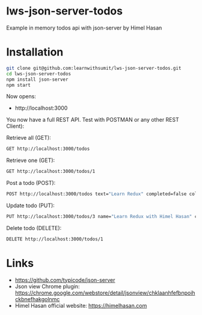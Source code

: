 # lws-json-server-todos

Example in memory todos api with json-server by Himel Hasan

# Installation

```bash
git clone git@github.com:learnwithsumit/lws-json-server-todos.git
cd lws-json-server-todos
npm install json-server
npm start
```

Now opens:

- http://localhost:3000

You now have a full REST API. Test with POSTMAN or any other REST Client):

Retrieve all (GET):

```bash
GET http://localhost:3000/todos
```

Retrieve one (GET):

```bash
GET http://localhost:3000/todos/1
```

Post a todo (POST):

```bash
POST http://localhost:3000/todos text="Learn Redux" completed=false color="red"
```

Update todo (PUT):

```bash
PUT http://localhost:3000/todos/3 name="Learn Redux with Himel Hasan" completed=true color="green"
```

Delete todo (DELETE):

```bash
DELETE http://localhost:3000/todos/1
```

# Links

- https://github.com/typicode/json-server
- Json view Chrome plugin: https://chrome.google.com/webstore/detail/jsonview/chklaanhfefbnpoihckbnefhakgolnmc
- Himel Hasan official website: https://himelhasan.com
